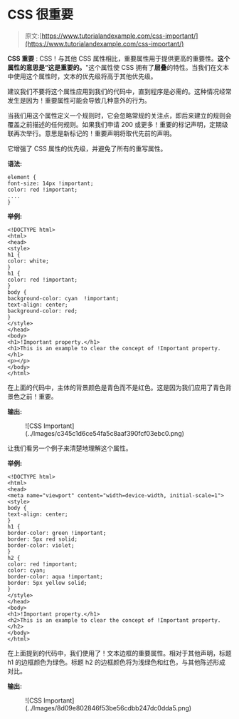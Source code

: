 # CSS 很重要

> 原文:[https://www.tutorialandexample.com/css-important/](https://www.tutorialandexample.com/css-important/)

**CSS 重要** : CSS！与其他 CSS 属性相比，重要属性用于提供更高的重要性。**这个属性的意思是“这是重要的。**"这个属性使 CSS 拥有了**层叠**的特性。当我们在文本中使用这个属性时，文本的优先级将高于其他优先级。

建议我们不要将这个属性应用到我们的代码中，直到程序是必需的。这种情况经常发生是因为！重要属性可能会导致几种意外的行为。

当我们用这个属性定义一个规则时，它会忽略常规的关注点，即后来建立的规则会覆盖之前描述的任何规则。如果我们申请 200 或更多！重要的标记声明，定期级联再次举行。意思是新标记的！重要声明将取代先前的声明。

它增强了 CSS 属性的优先级，并避免了所有的重写属性。

**语法:**

```
element {
font-size: 14px !important;
color: red !important;
....
}
```

**举例:**

```
<!DOCTYPE html>
<html>
<head>
<style>
h1 {
color: white;
}
h1 {
color: red !important;
}
body {
background-color: cyan  !important;
text-align: center;
background-color: red;
}
</style>
</head>
<body>
<h1>!Important property.</h1>
<h1>This is an example to clear the concept of !Important property.</h1>
<p></p>
</body>
</html>
```

在上面的代码中，主体的背景颜色是青色而不是红色。这是因为我们应用了青色背景色之前！重要。

**输出:**

<figure class="wp-block-image size-large">![CSS Important](../Images/c345c1d6ce54fa5c8aaf390fcf03ebc0.png)</figure>

让我们看另一个例子来清楚地理解这个属性。

**举例:**

```
<!DOCTYPE html>
<html>
<head>
<meta name="viewport" content="width=device-width, initial-scale=1">
<style>
body {
text-align: center;
}
h1 {
border-color: green !important;
border: 5px red solid;
border-color: violet;
}
h2 {
color: red !important;
color: cyan;
border-color: aqua !important;
border: 5px yellow solid;
}
</style>
</head>
<body>
<h1>!Important property.</h1>
<h2>This is an example to clear the concept of !Important property.</h2>
</body>
</html>
```

在上面提到的代码中，我们使用了！文本边框的重要属性。相对于其他声明，标题 h1 的边框颜色为绿色。标题 h2 的边框颜色将为浅绿色和红色，与其他陈述形成对比。

**输出:**

<figure class="wp-block-image size-large">![CSS Important](../Images/8d09e802846f53be56cdbb247dc0dda5.png)</figure>